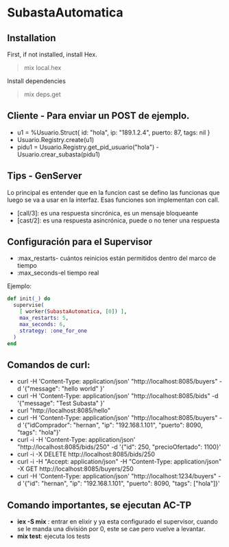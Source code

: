 # SubastaAutomatica

## Installation

First, if not installed, install Hex.
> mix local.hex

Install dependencies
> mix deps.get

##  Cliente - Para enviar un POST de ejemplo.

- u1 = %Usuario.Struct{ id: "hola", ip: "189.1.2.4", puerto: 87, tags: nil }
- Usuario.Registry.create(u1)
- pidu1 = Usuario.Registry.get_pid_usuario("hola")
-Usuario.crear_subasta(pidu1)


## Tips - GenServer

Lo principal es entender que en la funcion cast se defino las funcionas que luego se va a usar en la interfaz. Esas funciones son implementan con call.

- [call/3]: es una respuesta sincrónica, es un mensaje bloqueante
- [cast/2]: es una respuesta asincrónica, puede o no tener una respuesta

## Configuración para el Supervisor

- :max_restarts- cuántos reinicios están permitidos dentro del marco de tiempo
- :max_seconds-el tiempo real

Ejemplo:

```elixir
def init(_) do
  supervise(
    [ worker(SubastaAutomatica, [0]) ],
    max_restarts: 5,
    max_seconds: 6,
    strategy: :one_for_one
  )
end
```

## Comandos de curl:

- curl -H 'Content-Type: application/json' "http://localhost:8085/buyers" -d '{"message": "hello world" }'
- curl -H 'Content-Type: application/json' "http://localhost:8085/bids" -d '{"message": "Test Subasta" }'
- curl "http://localhost:8085/hello"
- curl -H 'Content-Type: application/json' "http://localhost:8085/buyers" -d '{"idComprador": "hernan", "ip": "192.168.1.101", "puerto": 8090, "tags": "hola"}'
- curl -i -H 'Content-Type: application/json' "http://localhost:8085/bids/250" -d '{"id": 250, "precioOfertado": 1100}'
- curl -i -X DELETE http://localhost:8085/bids/250
- curl -i -H "Accept: application/json" -H "Content-Type: application/json" -X GET http://localhost:8085/buyers/250
- curl -H 'Content-Type: application/json' "http://localhost:1234/buyers" -d '{"id": "hernan", "ip": "192.168.1.101", "puerto": 8090, "tags": ["hola"]}'

## Comando importantes, se ejecutan AC-TP

- **iex -S mix** : entrar en elixir y ya esta configurado el supervisor, cuando se le manda una división por 0, este se cae pero vuelve a levantar.
- **mix test**: ejecuta los tests


